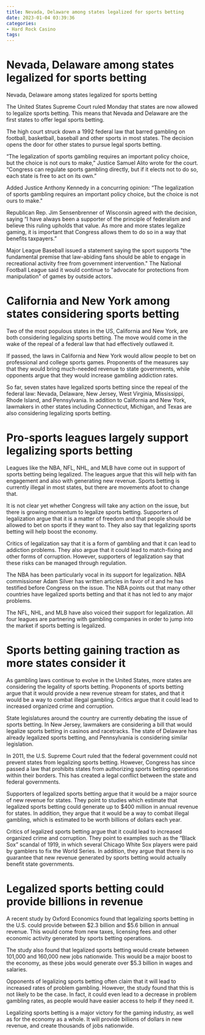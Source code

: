 ```yaml
---
title: Nevada, Delaware among states legalized for sports betting
date: 2023-01-04 03:39:36
categories:
- Hard Rock Casino
tags:
---
```



#  Nevada, Delaware among states legalized for sports betting

Nevada, Delaware among states legalized for sports betting

The United States Supreme Court ruled Monday that states are now allowed to legalize sports betting. This means that Nevada and Delaware are the first states to offer legal sports betting.

 The high court struck down a 1992 federal law that barred gambling on football, basketball, baseball and other sports in most states. The decision opens the door for other states to pursue legal sports betting.

“The legalization of sports gambling requires an important policy choice, but the choice is not ours to make,” Justice Samuel Alito wrote for the court. “Congress can regulate sports gambling directly, but if it elects not to do so, each state is free to act on its own.”

Added Justice Anthony Kennedy in a concurring opinion: “The legalization of sports gambling requires an important policy choice, but the choice is not ours to make."

Republican Rep. Jim Sensenbrenner of Wisconsin agreed with the decision, saying “I have always been a supporter of the principle of federalism and believe this ruling upholds that value. As more and more states legalize gaming, it is important that Congress allows them to do so in a way that benefits taxpayers.”

Major League Baseball issued a statement saying the sport supports "the fundamental premise that law-abiding fans should be able to engage in recreational activity free from government intervention." The National Football League said it would continue to "advocate for protections from manipulation" of games by outside actors.

#  California and New York among states considering sports betting

Two of the most populous states in the US, California and New York, are both considering legalizing sports betting. The move would come in the wake of the repeal of a federal law that had effectively outlawed it.

If passed, the laws in California and New York would allow people to bet on professional and college sports games. Proponents of the measures say that they would bring much-needed revenue to state governments, while opponents argue that they would increase gambling addiction rates.

So far, seven states have legalized sports betting since the repeal of the federal law: Nevada, Delaware, New Jersey, West Virginia, Mississippi, Rhode Island, and Pennsylvania. In addition to California and New York, lawmakers in other states including Connecticut, Michigan, and Texas are also considering legalizing sports betting.

#  Pro-sports leagues largely support legalizing sports betting

Leagues like the NBA, NFL, NHL, and MLB have come out in support of sports betting being legalized. The leagues argue that this will help with fan engagement and also with generating new revenue. Sports betting is currently illegal in most states, but there are movements afoot to change that.

It is not clear yet whether Congress will take any action on the issue, but there is growing momentum to legalize sports betting. Supporters of legalization argue that it is a matter of freedom and that people should be allowed to bet on sports if they want to. They also say that legalizing sports betting will help boost the economy.

Critics of legalization say that it is a form of gambling and that it can lead to addiction problems. They also argue that it could lead to match-fixing and other forms of corruption. However, supporters of legalization say that these risks can be managed through regulation.

The NBA has been particularly vocal in its support for legalization. NBA commissioner Adam Silver has written articles in favor of it and he has testified before Congress on the issue. The NBA points out that many other countries have legalized sports betting and that it has not led to any major problems.

The NFL, NHL, and MLB have also voiced their support for legalization. All four leagues are partnering with gambling companies in order to jump into the market if sports betting is legalized.

#  Sports betting gaining traction as more states consider it

As gambling laws continue to evolve in the United States, more states are considering the legality of sports betting. Proponents of sports betting argue that it would provide a new revenue stream for states, and that it would be a way to combat illegal gambling. Critics argue that it could lead to increased organized crime and corruption.

State legislatures around the country are currently debating the issue of sports betting. In New Jersey, lawmakers are considering a bill that would legalize sports betting in casinos and racetracks. The state of Delaware has already legalized sports betting, and Pennsylvania is considering similar legislation.

In 2011, the U.S. Supreme Court ruled that the federal government could not prevent states from legalizing sports betting. However, Congress has since passed a law that prohibits states from authorizing sports betting operations within their borders. This has created a legal conflict between the state and federal governments.

Supporters of legalized sports betting argue that it would be a major source of new revenue for states. They point to studies which estimate that legalized sports betting could generate up to $400 million in annual revenue for states. In addition, they argue that it would be a way to combat illegal gambling, which is estimated to be worth billions of dollars each year.

Critics of legalized sports betting argue that it could lead to increased organized crime and corruption. They point to examples such as the “Black Sox” scandal of 1919, in which several Chicago White Sox players were paid by gamblers to fix the World Series. In addition, they argue that there is no guarantee that new revenue generated by sports betting would actually benefit state governments.

#  Legalized sports betting could provide billions in revenue

A recent study by Oxford Economics found that legalizing sports betting in the U.S. could provide between $2.3 billion and $5.6 billion in annual revenue. This would come from new taxes, licensing fees and other economic activity generated by sports betting operations.

The study also found that legalized sports betting would create between 101,000 and 160,000 new jobs nationwide. This would be a major boost to the economy, as these jobs would generate over $5.3 billion in wages and salaries.

Opponents of legalizing sports betting often claim that it will lead to increased rates of problem gambling. However, the study found that this is not likely to be the case. In fact, it could even lead to a decrease in problem gambling rates, as people would have easier access to help if they need it.

Legalizing sports betting is a major victory for the gaming industry, as well as for the economy as a whole. It will provide billions of dollars in new revenue, and create thousands of jobs nationwide.